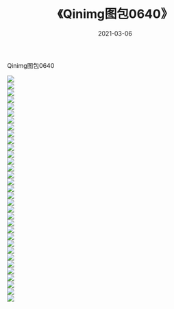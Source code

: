 ﻿---
layout: post
title:  《Qinimg图包0640》
date:   2021-03-06
img: http://imgx.orgx.ga/Qinimg图包/Qinimg图包0640/000.jpg
categories: [美女, 清纯, 唯美]
---

Qinimg图包0640

 ![](http://imgx.orgx.ga/Qinimg图包/Qinimg图包0640/001.jpg) <br>![](http://imgx.orgx.ga/Qinimg图包/Qinimg图包0640/002.jpg) <br>![](http://imgx.orgx.ga/Qinimg图包/Qinimg图包0640/003.jpg) <br>![](http://imgx.orgx.ga/Qinimg图包/Qinimg图包0640/004.jpg) <br>![](http://imgx.orgx.ga/Qinimg图包/Qinimg图包0640/005.jpg) <br>![](http://imgx.orgx.ga/Qinimg图包/Qinimg图包0640/006.jpg) <br>![](http://imgx.orgx.ga/Qinimg图包/Qinimg图包0640/007.jpg) <br>![](http://imgx.orgx.ga/Qinimg图包/Qinimg图包0640/008.jpg) <br>![](http://imgx.orgx.ga/Qinimg图包/Qinimg图包0640/009.jpg) <br>![](http://imgx.orgx.ga/Qinimg图包/Qinimg图包0640/010.jpg) <br>![](http://imgx.orgx.ga/Qinimg图包/Qinimg图包0640/011.jpg) <br>![](http://imgx.orgx.ga/Qinimg图包/Qinimg图包0640/012.jpg) <br>![](http://imgx.orgx.ga/Qinimg图包/Qinimg图包0640/013.jpg) <br>![](http://imgx.orgx.ga/Qinimg图包/Qinimg图包0640/014.jpg) <br>![](http://imgx.orgx.ga/Qinimg图包/Qinimg图包0640/015.jpg) <br>![](http://imgx.orgx.ga/Qinimg图包/Qinimg图包0640/016.jpg) <br>![](http://imgx.orgx.ga/Qinimg图包/Qinimg图包0640/017.jpg) <br>![](http://imgx.orgx.ga/Qinimg图包/Qinimg图包0640/018.jpg) <br>![](http://imgx.orgx.ga/Qinimg图包/Qinimg图包0640/019.jpg) <br>![](http://imgx.orgx.ga/Qinimg图包/Qinimg图包0640/020.jpg) <br>![](http://imgx.orgx.ga/Qinimg图包/Qinimg图包0640/021.jpg) <br>![](http://imgx.orgx.ga/Qinimg图包/Qinimg图包0640/022.jpg) <br>![](http://imgx.orgx.ga/Qinimg图包/Qinimg图包0640/023.jpg) <br>![](http://imgx.orgx.ga/Qinimg图包/Qinimg图包0640/024.jpg) <br>![](http://imgx.orgx.ga/Qinimg图包/Qinimg图包0640/025.jpg) <br>![](http://imgx.orgx.ga/Qinimg图包/Qinimg图包0640/026.jpg) <br>![](http://imgx.orgx.ga/Qinimg图包/Qinimg图包0640/027.jpg) <br>![](http://imgx.orgx.ga/Qinimg图包/Qinimg图包0640/028.jpg) <br>![](http://imgx.orgx.ga/Qinimg图包/Qinimg图包0640/029.jpg) <br>![](http://imgx.orgx.ga/Qinimg图包/Qinimg图包0640/030.jpg) <br>![](http://imgx.orgx.ga/Qinimg图包/Qinimg图包0640/031.jpg) <br>![](http://imgx.orgx.ga/Qinimg图包/Qinimg图包0640/032.jpg) <br>![](http://imgx.orgx.ga/Qinimg图包/Qinimg图包0640/033.jpg) <br>